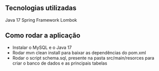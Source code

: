 ## Tecnologias utilizadas

Java 17
Spring Framework
Lombok


## Como rodar a aplicação
- Instalar o MySQL e o Java 17
- Rodar mvn clean install para baixar as dependências do pom.xml
- Rodar o script schema.sql, presente na pasta src/main/resorces para criar o banco de dados e as principais tabelas

  

